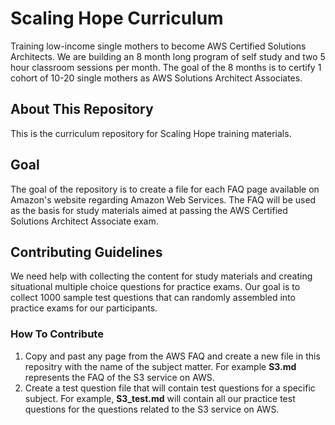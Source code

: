 # Scaling Hope Curriculum
Training low-income single mothers to become AWS Certified Solutions Architects. We are building an 8 month long program of self study and two 5 hour classroom sessions per month. The goal of the 8 months is to certify 1 cohort of 10-20 single mothers as AWS Solutions Architect Associates. 

## About This Repository
This is the curriculum repository for Scaling Hope training materials. 

## Goal
The goal of the repository is to create a file for each FAQ page available on Amazon's website regarding Amazon Web Services. The FAQ will be used as the basis for study materials aimed at passing the AWS Certified Solutions Architect Associate exam. 

## Contributing Guidelines
We need help with collecting the content for study materials and creating situational multiple choice questions for practice exams. Our goal is to collect 1000 sample test questions that can randomly assembled into practice exams for our participants.

### How To Contribute
1. Copy and past any page from the AWS FAQ and create a new file in this repositry with the name of the subject matter. For example **S3.md** represents the FAQ of the S3 service on AWS. 
2. Create a test question file that will contain test questions for a specific subject. For example, **S3_test.md** will contain all our practice test questions for the questions related to the S3 service on AWS.
